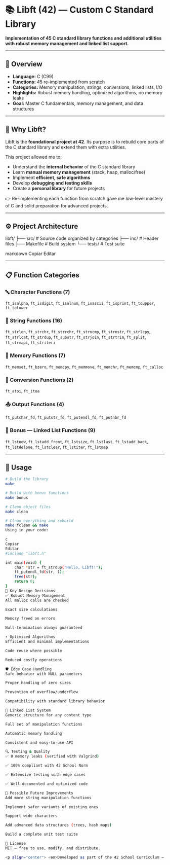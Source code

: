 # 📚 Libft (42) — Custom C Standard Library  

**Implementation of 45 C standard library functions and additional utilities with robust memory management and linked list support.**

---

## 📖 Overview  

* **Language:** C (C99)  
* **Functions:** 45 re-implemented from scratch  
* **Categories:** Memory manipulation, strings, conversions, linked lists, I/O  
* **Highlights:** Robust memory handling, optimized algorithms, no memory leaks  
* **Goal:** Master C fundamentals, memory management, and data structures  

---

## 🧠 Why **Libft**?  

Libft is the **foundational project at 42**. Its purpose is to rebuild core parts of the C standard library and extend them with extra utilities.  

This project allowed me to:  
* Understand the **internal behavior** of the C standard library  
* Learn **manual memory management** (stack, heap, malloc/free)  
* Implement **efficient, safe algorithms**  
* Develop **debugging and testing skills**  
* Create a **personal library** for future projects  

👉 Re-implementing each function from scratch gave me low-level mastery of C and solid preparation for advanced projects.  

---

## ⚙️ Project Architecture  

libft/
├── src/ # Source code organized by categories
├── inc/ # Header files
├── Makefile # Build system
└── tests/ # Test suite

markdown
Copiar
Editar

---

## 📋 Function Categories  

### 🔤 Character Functions (7)  
`ft_isalpha`, `ft_isdigit`, `ft_isalnum`, `ft_isascii`, `ft_isprint`, `ft_toupper`, `ft_tolower`  

### 📝 String Functions (16)  
`ft_strlen`, `ft_strchr`, `ft_strrchr`, `ft_strncmp`, `ft_strnstr`, `ft_strlcpy`, `ft_strlcat`, `ft_strdup`, `ft_substr`, `ft_strjoin`, `ft_strtrim`, `ft_split`, `ft_strmapi`, `ft_striteri`  

### 🧠 Memory Functions (7)  
`ft_memset`, `ft_bzero`, `ft_memcpy`, `ft_memmove`, `ft_memchr`, `ft_memcmp`, `ft_calloc`  

### 🔢 Conversion Functions (2)  
`ft_atoi`, `ft_itoa`  

### 📤 Output Functions (4)  
`ft_putchar_fd`, `ft_putstr_fd`, `ft_putendl_fd`, `ft_putnbr_fd`  

### 🧾 Bonus — Linked List Functions (9)  
`ft_lstnew`, `ft_lstadd_front`, `ft_lstsize`, `ft_lstlast`, `ft_lstadd_back`, `ft_lstdelone`, `ft_lstclear`, `ft_lstiter`, `ft_lstmap`  

---

## 🚀 Usage  

```bash
# Build the library
make

# Build with bonus functions
make bonus

# Clean object files
make clean

# Clean everything and rebuild
make fclean && make
Using in your code:

c
Copiar
Editar
#include "libft.h"

int main(void) {
    char *str = ft_strdup("Hello, Libft!");
    ft_putendl_fd(str, 1);
    free(str);
    return 0;
}
🧠 Key Design Decisions
✅ Robust Memory Management
All malloc calls are checked

Exact size calculations

Memory freed on errors

Null-termination always guaranteed

⚡ Optimized Algorithms
Efficient and minimal implementations

Code reuse where possible

Reduced costly operations

🛡️ Edge Case Handling
Safe behavior with NULL parameters

Proper handling of zero sizes

Prevention of overflow/underflow

Compatibility with standard library behavior

🔗 Linked List System
Generic structure for any content type

Full set of manipulation functions

Automatic memory handling

Consistent and easy-to-use API

🔍 Testing & Quality
✅ 0 memory leaks (verified with Valgrind)

✅ 100% compliant with 42 School Norm

✅ Extensive testing with edge cases

✅ Well-documented and optimized code

🧵 Possible Future Improvements
Add more string manipulation functions

Implement safer variants of existing ones

Support wide characters

Add advanced data structures (trees, hash maps)

Build a complete unit test suite

🔐 License
MIT — free to use, modify, and distribute.

<p align="center"> <em>Developed as part of the 42 School Curriculum — 2024</em> </p> ```
